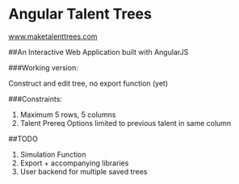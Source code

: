Angular Talent Trees
=========

www.maketalenttrees.com

##An Interactive Web Application built with AngularJS

###Working version: 

Construct and edit tree, no export function (yet)

###Constraints:

1. Maximum 5 rows, 5 columns
2. Talent Prereq Options limited to previous talent in same column

##TODO

1. Simulation Function
2. Export + accompanying libraries
3. User backend for multiple saved trees
